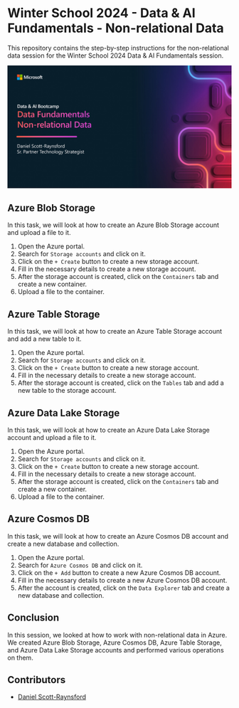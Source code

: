 # Winter School 2024 - Data & AI Fundamentals - Non-relational Data

This repository contains the step-by-step instructions for the non-relational data session for the Winter School 2024 Data & AI Fundamentals session.

![Title Slide](/images/data-fundamentals-non-relational-data.png)

## Azure Blob Storage

In this task, we will look at how to create an Azure Blob Storage account and upload a file to it.

1. Open the Azure portal.
2. Search for `Storage accounts` and click on it.
3. Click on the `+ Create` button to create a new storage account.
4. Fill in the necessary details to create a new storage account.
5. After the storage account is created, click on the `Containers` tab and create a new container.
6. Upload a file to the container.

## Azure Table Storage

In this task, we will look at how to create an Azure Table Storage account and add a new table to it.

1. Open the Azure portal.
2. Search for `Storage accounts` and click on it.
3. Click on the `+ Create` button to create a new storage account.
4. Fill in the necessary details to create a new storage account.
5. After the storage account is created, click on the `Tables` tab and add a new table to the storage account.

## Azure Data Lake Storage

In this task, we will look at how to create an Azure Data Lake Storage account and upload a file to it.

1. Open the Azure portal.
2. Search for `Storage accounts` and click on it.
3. Click on the `+ Create` button to create a new storage account.
4. Fill in the necessary details to create a new storage account.
5. After the storage account is created, click on the `Containers` tab and create a new container.
6. Upload a file to the container.

## Azure Cosmos DB

In this task, we will look at how to create an Azure Cosmos DB account and create a new database and collection.

1. Open the Azure portal.
2. Search for `Azure Cosmos DB` and click on it.
3. Click on the `+ Add` button to create a new Azure Cosmos DB account.
4. Fill in the necessary details to create a new Azure Cosmos DB account.
5. After the account is created, click on the `Data Explorer` tab and create a new database and collection.

## Conclusion

In this session, we looked at how to work with non-relational data in Azure. We created Azure Blob Storage, Azure Cosmos DB, Azure Table Storage, and Azure Data Lake Storage accounts and performed various operations on them.

## Contributors

- [Daniel Scott-Raynsford](https://www.linkedin.com/in/dscottraynsford/)
